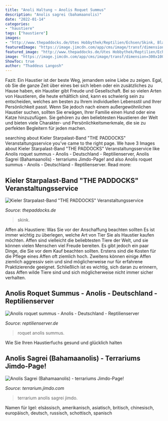 ```yaml
---
title: "Anoli Haltung ~ Anolis Roquet Summus"
description: "Anolis sagrei (bahamaanolis)"
date: "2022-01-14"
categories:
- "haustiere"
tags: ["haustiere"]
images:
- "http://www.thepaddocks.de/Utes Hobbythek/Reptilien/Echsen/Skink, Blauschwanz-.jpg"
featuredImage: "https://image.jimcdn.com/app/cms/image/transf/dimension=300x10000:format=jpg/path/sa9a3709607c71b4c/image/id5f0a0a20ac94f7d/version/1300968338/image.jpg"
featured_image: "http://www.thepaddocks.de/Utes Hobbythek/Reptilien/Echsen/Skink, Blauschwanz-.jpg"
image: "https://image.jimcdn.com/app/cms/image/transf/dimension=300x10000:format=jpg/path/sa9a3709607c71b4c/image/id5f0a0a20ac94f7d/version/1300968338/image.jpg"
ShowToc: true
author: "Thaddeus Langosh"
---
```



Fazit:
Ein Haustier ist der beste Weg, jemandem seine Liebe zu zeigen. Egal, ob Sie die ganze Zeit über eines bei sich leben oder ein zusätzliches zu Hause haben, ein Haustier gibt Freude und Gesellschaft. Bei so vielen Arten von Haustieren, die heute erhältlich sind, kann es schwierig sein zu entscheiden, welches am besten zu Ihrem individuellen Lebensstil und Ihrer Persönlichkeit passt. Wenn Sie jedoch nach einem außergewöhnlichen Haustier suchen, sollten Sie erwägen, Ihrer Familie einen Hund oder eine Katze hinzuzufügen. Sie gehören zu den beliebtesten Haustieren der Welt und bieten viele Charakter- und Persönlichkeitsmerkmale, die sie zu perfekten Begleitern für jeden machen.

	

		
searching about Kieler Starpalast-Band &quot;THE PADDOCKS&quot; Veranstaltungsservice you've came to the right page. We have 3 Images about Kieler Starpalast-Band &quot;THE PADDOCKS&quot; Veranstaltungsservice like Anolis roquet summus - Anolis - Deutschland - Reptilienserver, Anolis Sagrei (Bahamaanolis) - terrariums Jimdo-Page! and also Anolis roquet summus - Anolis - Deutschland - Reptilienserver. Read more:
		
    
## Kieler Starpalast-Band &quot;THE PADDOCKS&quot; Veranstaltungsservice

<img loading=lazy src="http://www.thepaddocks.de/Utes Hobbythek/Reptilien/Echsen/Skink, Blauschwanz-.jpg" onerror="this.onerror=null;this.src='https://tse4.mm.bing.net/th?id=OIP.LT8NSAYs96VAOoYTrlRZzQHaE9&amp;pid=15.1';" alt="Kieler Starpalast-Band &quot;THE PADDOCKS&quot; Veranstaltungsservice">

_Source: thepaddocks.de_

>skink. 

	

Affen als Haustiere: Was Sie vor der Anschaffung beachten sollten
Es ist immer wichtig zu überlegen, welche Art von Tier Sie als Haustier kaufen möchten. Affen sind vielleicht die beliebtesten Tiere der Welt, und sie können vielen Menschen viel Freude bereiten. Es gibt jedoch ein paar Dinge, die Sie vor dem Kauf beachten sollten. Erstens sind die Kosten für die Pflege eines Affen oft ziemlich hoch. Zweitens können einige Affen ziemlich aggressiv sein und sind möglicherweise nur für erfahrene Praktizierende geeignet. Schließlich ist es wichtig, sich daran zu erinnern, dass Affen wilde Tiere sind und sich möglicherweise nicht immer sicher verhalten.

    
## Anolis Roquet Summus - Anolis - Deutschland - Reptilienserver

<img loading=lazy src="https://www.reptilienserver.de/images/2019/08/04/1863/anolis-roquet-summus_2.jpg?v=1569506172" onerror="this.onerror=null;this.src='https://tse1.mm.bing.net/th?id=OIP.U4iEPeMkq00AHvD1Pq6LFQHaEK&amp;pid=15.1';" alt="Anolis roquet summus - Anolis - Deutschland - Reptilienserver">

_Source: reptilienserver.de_

>roquet anolis summus. 

	

Wie Sie Ihren Haustierfuchs gesund und glücklich halten

    
## Anolis Sagrei (Bahamaanolis) - Terrariums Jimdo-Page!

<img loading=lazy src="https://image.jimcdn.com/app/cms/image/transf/dimension=300x10000:format=jpg/path/sa9a3709607c71b4c/image/id5f0a0a20ac94f7d/version/1300968338/image.jpg" onerror="this.onerror=null;this.src='https://tse2.mm.bing.net/th?id=OIP.0J1QjGxoO7Anmee7lNzJ1QAAAA&amp;pid=15.1';" alt="Anolis Sagrei (Bahamaanolis) - terrariums Jimdo-Page!">

_Source: terrarium.jimdo.com_

>terrarium anolis sagrei jimdo. 

	

Namen für Igel: elsässisch, amerikanisch, asiatisch, britisch, chinesisch, europäisch, deutsch, russisch, schottisch, spanisch

